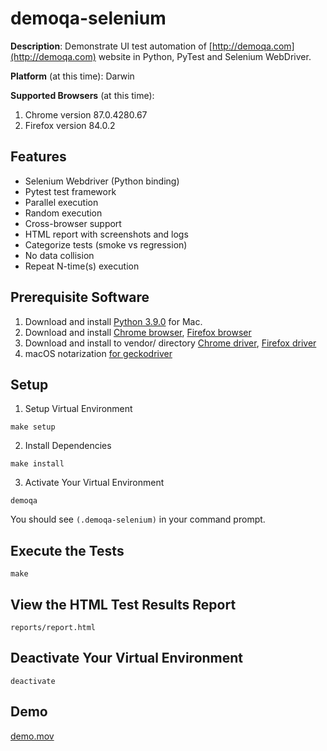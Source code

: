 # demoqa-selenium
__Description__: Demonstrate UI test automation of [http://demoqa.com](http://demoqa.com) website in Python, PyTest and Selenium WebDriver.

__Platform__ (at this time): Darwin

__Supported Browsers__ (at this time):

1. Chrome version 87.0.4280.67
1. Firefox version 84.0.2

## Features
 * Selenium Webdriver (Python binding)
 * Pytest test framework
 * Parallel execution
 * Random execution
 * Cross-browser support
 * HTML report with screenshots and logs
 * Categorize tests (smoke vs regression)
 * No data collision
 * Repeat N-time(s) execution
 
## Prerequisite Software

1. Download and install [Python 3.9.0](https://www.python.org/downloads/release/python-390/) for Mac.
1. Download and install [Chrome browser](https://www.google.com/chrome), [Firefox browser](https://www.mozilla.org/en-US/firefox/)
1. Download and install to vendor/ directory [Chrome driver](https://sites.google.com/a/chromium.org/chromedriver/downloads), [Firefox driver](https://github.com/mozilla/geckodriver/releases)
1. macOS notarization [for geckodriver](https://firefox-source-docs.mozilla.org/testing/geckodriver/Notarization.html)

## Setup

1. Setup Virtual Environment
```
make setup
```
2. Install Dependencies
```
make install
```
3. Activate Your Virtual Environment
```
demoqa
```
You should see ```(.demoqa-selenium)``` in your command prompt.

## Execute the Tests
```
make
```

## View the HTML Test Results Report
```
reports/report.html
```
## Deactivate Your Virtual Environment
```
deactivate
```
## Demo
[demo.mov](https://github.com/billychow68/demoqa-selenium/blob/main/demo/demo.mov)
